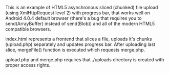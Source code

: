This is an example of HTML5 asynchronous sliced (chunked) file upload (using XmlHttpRequest level 2) with progress bar, that works well on Android 4.0.4 default browser (there's a bug that requires you to send(ArrayBuffer) instead of send(Blob)) and all of the modern HTML5 compatible browsers.

index.html represents a frontend that slices a file, uploads it's chunks (upload.php) separately and updates progress bar. After uploading last slice, mergeFile() function is executed which requests merge.php.

upload.php and merge.php requires that ./uploads directory is created with proper access rights.
